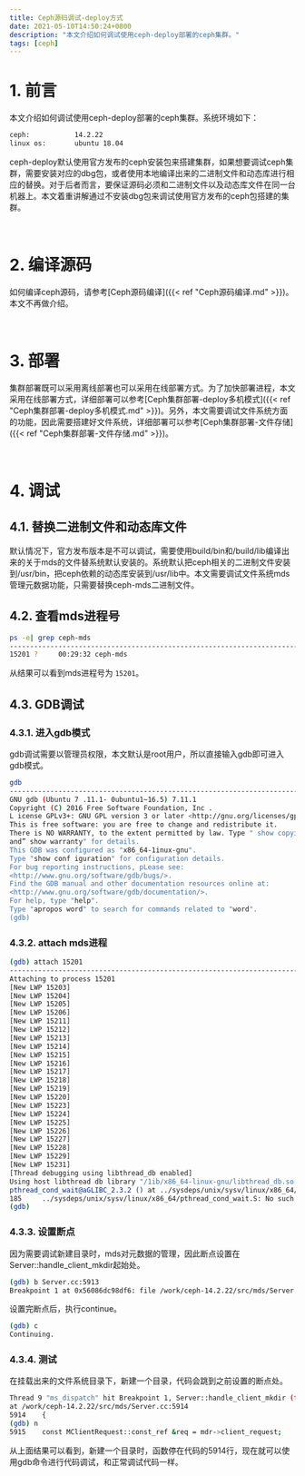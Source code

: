 ```yaml
---
title: Ceph源码调试-deploy方式
date: 2021-05-10T14:50:24+0800
description: "本文介绍如何调试使用ceph-deploy部署的ceph集群。"
tags: [ceph]
---
```


# 1. 前言
本文介绍如何调试使用ceph-deploy部署的ceph集群。系统环境如下：
```bash
ceph:           14.2.22
linux os:       ubuntu 18.04
```
ceph-deploy默认使用官方发布的ceph安装包来搭建集群，如果想要调试ceph集群，需要安装对应的dbg包，或者使用本地编译出来的二进制文件和动态库进行相应的替换。对于后者而言，要保证源码必须和二进制文件以及动态库文件在同一台机器上。本文着重讲解通过不安装dbg包来调试使用官方发布的ceph包搭建的集群。

&nbsp;
&nbsp;
# 2. 编译源码
如何编译ceph源码，请参考[Ceph源码编译]({{< ref "Ceph源码编译.md" >}})。本文不再做介绍。

&nbsp;
&nbsp;
# 3. 部署
集群部署既可以采用离线部署也可以采用在线部署方式。为了加快部署进程，本文采用在线部署方式，详细部署可以参考[Ceph集群部署-deploy多机模式]({{< ref "Ceph集群部署-deploy多机模式.md" >}})。另外，本文需要调试文件系统方面的功能，因此需要搭建好文件系统，详细部署可以参考[Ceph集群部署-文件存储]({{< ref "Ceph集群部署-文件存储.md" >}})。

&nbsp;
&nbsp;
# 4. 调试
## 4.1. 替换二进制文件和动态库文件
默认情况下，官方发布版本是不可以调试，需要使用build/bin和/build/lib编译出来的关于mds的文件替系统默认安装的。系统默认把ceph相关的二进制文件安装到/usr/bin，把ceph依赖的动态库安装到/usr/lib中。本文需要调试文件系统mds管理元数据功能，只需要替换ceph-mds二进制文件。

## 4.2. 查看mds进程号
```bash
ps -e| grep ceph-mds
-----------------------------------------------------------------------------------------------------------------------
15201 ?		00:29:32 ceph-mds
```
从结果可以看到mds进程号为 `15201`。

## 4.3. GDB调试
### 4.3.1. 进入gdb模式
gdb调试需要以管理员权限，本文默认是root用户，所以直接输入gdb即可进入gdb模式。
```bash
gdb
-----------------------------------------------------------------------------------------------------------------------
GNU gdb (Ubuntu 7 .11.1- 0ubuntu1~16.5) 7.11.1
Copyright (C) 2016 Free Software Foundation, Inc .
L icense GPLv3+: GNU GPL version 3 or later <http://gnu.org/licenses/gpl.html>
This is free software: you are free to change and redistribute it.
There is NO WARRANTY, to the extent permitted by law. Type " show copying"
and” show warranty" for details.
This GDB was configured as "x86_64-1inux-gnu".
Type "show conf iguration" for configuration details.
For bug reporting instructions, pLease see:
<http://www.gnu.org/software/gdb/bugs/>.
Find the GDB manual and other documentation resources online at:
<http://www.gnu.org/software/gdb/documentation/>.
For help, type "help".
Type "apropos word" to search for commands related to "word".
(gdb)
```

### 4.3.2. attach mds进程
```bash
(gdb) attach 15201
-----------------------------------------------------------------------------------------------------------------------
Attaching to process 15201
[New LWP 15203]
[New LWP 15204]
[New LWP 15205]
[New LWP 15206]
[New LWP 15211]
[New LWP 15212]
[New LWP 15213]
[New LWP 15214]
[New LWP 15215]
[New LWP 15216]
[New LWP 15217]
[New LWP 15218]
[New LWP 15219]
[New LWP 15220]
[New LWP 15223]
[New LWP 15224]
[New LWP 15225]
[New LWP 15226]
[New LWP 15227]
[New LWP 15228]
[New LWP 15229]
[New LWP 15231]
[Thread debugging using libthread_db enabled]
Using host libthread db library "/1ib/x86_64-linux-gnu/libthread_db.so.1" .
pthread_cond_wait@aGLIBC_2.3.2 () at ../sysdeps/unix/sysv/linux/x86_64/pthread_cond_wait.S:185
185		../sysdeps/unix/sysv/linux/x86_64/pthread_cond_wait.S: No such file or directory.
(gdb)
```

### 4.3.3. 设置断点
因为需要调试新建目录时，mds对元数据的管理，因此断点设置在Server::handle_client_mkdir起始处。
```bash
(gdb) b Server.cc:5913
Breakpoint 1 at 0x56086dc98df6: file /work/ceph-14.2.22/src/mds/Server.cc, line 5913.
```

设置完断点后，执行continue。
```bash
(gdb) c
Continuing.
```

### 4.3.4. 测试
在挂载出来的文件系统目录下，新建一个目录，代码会跳到之前设置的断点处。
```bash
Thread 9 "ms_dispatch" hit Breakpoint 1, Server::handle_client_mkdir (this=0x560870f16dc0, mdr=...)
at /work/ceph-14.2.22/src/mds/Server.cc:5914
5914	{
(gdb) n
5915	const MClientRequest::const_ref &req = mdr->client_request;
```
从上面结果可以看到，新建一个目录时，函数停在代码的5914行，现在就可以使用gdb命令进行代码调试，和正常调试代码一样。